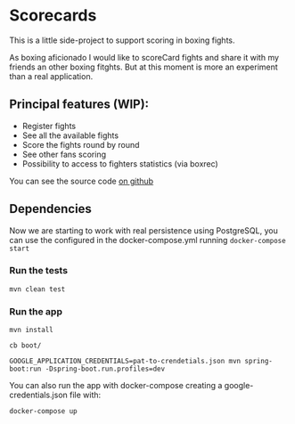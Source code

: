 # Scorecards

This is a little side-project to support scoring in boxing fights.

As boxing aficionado I would like to scoreCard fights and share it with my friends an other boxing fitghts. But at this moment is more an experiment than a real application.

## Principal features (WIP):
- Register fights
- See all the available fights
- Score the fights round by round
- See other fans scoring
- Possibility to access to fighters statistics (via boxrec)

You can see the source code [on github](https://github.com/danilat/scorecards)

## Dependencies

Now we are starting to work with real persistence using PostgreSQL, you can use the configured in the docker-compose.yml running `docker-compose start`

### Run the tests

`mvn clean test`

### Run the app

`mvn install`

`cb boot/`

`GOOGLE_APPLICATION_CREDENTIALS=pat-to-crendetials.json mvn spring-boot:run -Dspring-boot.run.profiles=dev`

You can also run the app with docker-compose creating a google-credentials.json file with:

`docker-compose up`
